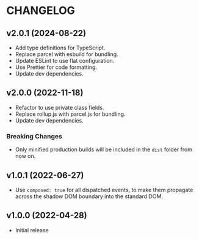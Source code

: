 # CHANGELOG

## v2.0.1 (2024-08-22)

- Add type definitions for TypeScript.
- Replace parcel with esbuild for bundling.
- Update ESLint to use flat configuration.
- Use Prettier for code formatting.
- Update dev dependencies.

## v2.0.0 (2022-11-18)

- Refactor to use private class fields.
- Replace rollup.js with parcel.js for bundling.
- Update dev dependencies.

### Breaking Changes

- Only minified production builds will be included in the `dist` folder from now on.

## v1.0.1 (2022-06-27)

- Use `composed: true` for all dispatched events, to make them propagate across the shadow DOM boundary into the standard DOM.

## v1.0.0 (2022-04-28)

- Initial release
